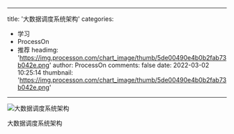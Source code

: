 
---
title: '大数据调度系统架构'
categories: 
 - 学习
 - ProcessOn
 - 推荐
headimg: 'https://img.processon.com/chart_image/thumb/5de00490e4b0b2fab73b042e.png'
author: ProcessOn
comments: false
date: 2022-03-02 10:25:14
thumbnail: 'https://img.processon.com/chart_image/thumb/5de00490e4b0b2fab73b042e.png'
---

<div>   
<img class="thumb" alt="大数据调度系统架构" src="https://img.processon.com/chart_image/thumb/5de00490e4b0b2fab73b042e.png" referrerpolicy="no-referrer">
<p>大数据调度系统架构</p>  
</div>
            